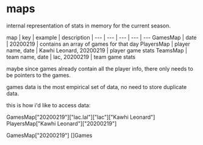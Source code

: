 # maps

internal representation of stats in memory for the current season.

map | key | example | description |
--- | --- | --- | --- | ---
GamesMap | date | 20200219 | contains an array of games for that day
PlayersMap | player name, date | Kawhi Leonard, 20200219 | player game stats
TeamsMap | team name, date | lac, 20200219 | team game stats

maybe since games already contain all the player info, there only needs to be pointers to the games.

games data is the most empirical set of data, no need to store duplicate data.

this is how i'd like to access data:

GamesMap["20200219"]["lac.lal"]["lac"]["Kawhi Leonard"]
PlayersMap["Kawhi Leonard"]["20200219"]

GamesMap["20200219"] []Games